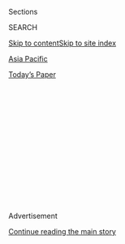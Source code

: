<div id="app">

<div>

<div>

<div>

<div class="NYTAppHideMasthead css-1q2w90k e1suatyy0">

<div class="section css-ui9rw0 e1suatyy2">

<div class="css-eph4ug er09x8g0">

<div class="css-6n7j50">

</div>

<span class="css-1dv1kvn">Sections</span>

<div class="css-10488qs">

<span class="css-1dv1kvn">SEARCH</span>

</div>

[Skip to content](#site-content)[Skip to site index](#site-index)

</div>

<div id="masthead-section-label" class="css-1wr3we4 eaxe0e00">

[Asia
Pacific](https://www.nytimes.com/section/world/asia)

</div>

<div class="css-10698na e1huz5gh0">

</div>

</div>

<div id="masthead-bar-one" class="section hasLinks css-15hmgas e1csuq9d3">

<div class="css-uqyvli e1csuq9d0">

</div>

<div class="css-1uqjmks e1csuq9d1">

</div>

<div class="css-9e9ivx">

[](https://myaccount.nytimes.com/auth/login?response_type=cookie&client_id=vi)

</div>

<div class="css-1bvtpon e1csuq9d2">

[Today’s
Paper](https://www.nytimes.com/section/todayspaper)

</div>

</div>

</div>

</div>

<div data-aria-hidden="false">

<div id="site-content" data-role="main">

<div>

<div class="css-1aor85t" style="opacity:0.000000001;z-index:-1;visibility:hidden">

<div class="css-1hqnpie">

<div class="css-epjblv">

<span class="css-17xtcya">[Asia
Pacific](/section/world/asia)</span><span class="css-x15j1o">|</span><span class="css-fwqvlz">Rex
Tillerson, in Japan, Says U.S. Needs ‘Different Approach’ to North
Korea</span>

</div>

<div class="css-k008qs">

<div class="css-1iwv8en">

<span class="css-18z7m18"></span>

<div>

</div>

</div>

<span class="css-1n6z4y">https://nyti.ms/2m3dgry</span>

<div class="css-1705lsu">

<div class="css-4xjgmj">

<div class="css-4skfbu" data-role="toolbar" data-aria-label="Social Media Share buttons, Save button, and Comments Panel with current comment count" data-testid="share-tools">

  - 
  - 
  - 
  - 
    
    <div class="css-6n7j50">
    
    </div>

  - 

</div>

</div>

</div>

</div>

</div>

</div>

<div class="css-13pd83m">

</div>

<div id="top-wrapper" class="css-1sy8kpn">

<div id="top-slug" class="css-l9onyx">

Advertisement

</div>

[Continue reading the main
story](#after-top)

<div class="ad top-wrapper" style="text-align:center;height:100%;display:block;min-height:250px">

<div id="top" class="place-ad" data-position="top" data-size-key="top">

</div>

</div>

<div id="after-top">

</div>

</div>

<div id="sponsor-wrapper" class="css-1hyfx7x">

<div id="sponsor-slug" class="css-19vbshk">

Supported by

</div>

[Continue reading the main
story](#after-sponsor)

<div id="sponsor" class="ad sponsor-wrapper" style="text-align:center;height:100%;display:block">

</div>

<div id="after-sponsor">

</div>

</div>

<div class="css-1vkm6nb ehdk2mb0">

# Rex Tillerson, in Japan, Says U.S. Needs ‘Different Approach’ to North Korea

</div>

![<span class="css-16f3y1r e13ogyst0">Speaking at a news conference in
Tokyo, Rex W. Tillerson, the secretary of state, said on Thursday that
the escalating threat from North Korea’s nuclear program showed a clear
need for a "different
approach."</span><span class="css-cch8ym"><span class="css-1dv1kvn">Credit</span><span class="css-cnj6d5 e1z0qqy90" itemprop="copyrightHolder"><span class="css-1ly73wi e1tej78p0">Credit...</span><span>Pool
photo by Eugene
Hoshiko</span></span></span>](https://static01.nyt.com/images/2017/03/17/world/17tillerson-4/17tillerson-4-videoSixteenByNineJumbo1600.jpg)

<div class="css-xt80pu e12qa4dv0">

<div class="css-18e8msd">

<div class="css-vp77d3 epjyd6m0">

<div class="css-1baulvz">

By [<span class="css-1baulvz last-byline" itemprop="name">Motoko
Rich</span>](http://www.nytimes.com/by/motoko-rich)

</div>

</div>

  - March 16,
    2017

  - 
    
    <div class="css-4xjgmj">
    
    <div class="css-d8bdto" data-role="toolbar" data-aria-label="Social Media Share buttons, Save button, and Comments Panel with current comment count" data-testid="share-tools">
    
      - 
      - 
      - 
      - 
        
        <div class="css-6n7j50">
        
        </div>
    
      - 
    
    </div>
    
    </div>

</div>

</div>

<div class="section meteredContent css-1r7ky0e" name="articleBody" itemprop="articleBody">

<div class="css-1fanzo5 StoryBodyCompanionColumn">

<div class="css-53u6y8">

TOKYO — At a time of multiplying tensions in Asia, Rex W. Tillerson, the
American secretary of state, began his first major foreign trip in Japan
and said on Thursday that the United States needed a “different
approach” to North Korea’s escalating nuclear threat, though he
declined to give specifics.

Speaking to reporters in Tokyo after talks with Japan’s foreign
minister, Fumio Kishida, Mr. Tillerson said, “The diplomatic and other
efforts of the past 20 years to bring North Korea to a point of
denuclearization have failed,” noting that during those 20 years, the
United States had provided $1.35 billion in assistance to North Korea to
encourage it to abandon its nuclear program.

“Part of the purpose of my visit to the region is to exchange views on a
new approach,” Mr. Tillerson added, saying he would highlight the issue
in Seoul, the South Korean capital, and Beijing, the next stops on his
trip.

On the eve of President Trump’s sending a federal budget to Congress
that proposes [a 29 percent
cut](https://www.nytimes.com/interactive/2017/03/15/us/politics/trump-budget-proposal.html)
in the State Department’s budget, Mr. Tillerson, who took questions only
from reporters who had been preselected by one of his press advisers,
said he would take on the challenge of the cutbacks “willingly.”

</div>

</div>

<div class="css-1fanzo5 StoryBodyCompanionColumn">

<div class="css-53u6y8">

“The level of spending that the State Department has been undertaking,
particularly in the past year, is simply not sustainable,” Mr. Tillerson
said, explaining that current spending reflected the “level of conflicts
that the U.S. has been engaged in around the world as well as disaster
assistance.”

He said the department would undergo a review of programs and would “be
much more effective, much more efficient, and be able to do a lot with
fewer dollars.”

The most pressing issue for the United States and its allies in Asia is
the advancing threat from North Korea, which has launched ballistic
missiles twice in three weeks and has said that it is close to testing a
missile that could reach the United States.

In prepared remarks, Mr. Tillerson said he hoped to deepen cooperation
among the United States, Japan and South Korea “in the face of North
Korea’s dangerous and unlawful nuclear and ballistic missile programs.”

</div>

</div>

![<span class="css-16f3y1r e13ogyst0">Kim Han-sol, the nephew of North
Korean ruler Kim Jong-un, is young, college-educated, fluent in English
and living abroad. And he has called his uncle a dictator. But chances
are slim he could ever lead his homeland. Here's
why.</span><span class="css-cch8ym"><span class="css-1dv1kvn">Credit</span><span class="css-cnj6d5 e1z0qqy90" itemprop="copyrightHolder"><span class="css-1ly73wi e1tej78p0">Credit...</span><span>Yonhap/Agence
France-Presse — Getty
Images</span></span></span>](https://static01.nyt.com/images/2017/03/09/world/asia/09maylaysia-video/09maylaysia-video-videoSixteenByNine3000.jpg)

<div class="css-1fanzo5 StoryBodyCompanionColumn">

<div class="css-53u6y8">

Policy makers and American reporters were eager to hear Mr. Tillerson
speak, given that in his more than 50 days in office he had [not
expanded on the Trump administration’s foreign
policy](https://www.nytimes.com/2017/03/11/us/politics/rex-tillerson-trump-white-house.html?_r=0).
Critics have questioned how much influence he has with the president, as
he has been absent from meetings with world leaders at the White House.

</div>

</div>

<div class="css-1fanzo5 StoryBodyCompanionColumn">

<div class="css-53u6y8">

The secretary’s trip, which will also include stops in Seoul and
Beijing, comes as the region is grappling not only with the North Korean
threat, but also with increased tensions between China and South Korea,
where the United States is [deploying a missile defense
system](https://www.nytimes.com/2017/03/06/world/asia/north-korea-thaad-missile-defense-us-china.html)
that China vigorously opposes.

China is also pushing its territorial claims in the South China Sea and
East China Sea, rattling other countries across the region. South Korea
is without a president after the [removal of Park
Geun-hye](https://www.nytimes.com/2017/03/09/world/asia/park-geun-hye-impeached-south-korea.html)
last week, and Japan and South Korea have yet to repair a diplomatic
rift after Tokyo [recalled its envoy to
Seoul](https://www.nytimes.com/2017/01/06/world/asia/japan-south-korea-ambassador-comfort-woman-statue.html)
more than two months ago to protest a statue commemorating Korean women
who were forced into sexual slavery for Japanese soldiers in [World War
II](http://topics.nytimes.com/top/reference/timestopics/subjects/w/world_war_ii_/index.html?inline=nyt-classifier).

“It’s pretty clear that there’s a perfect storm brewing for mischief in
East Asia right now,” said [Richard
Samuels](http://web.mit.edu/polisci/people/faculty/richard-samuels.html),
a Japan specialist and the director of the Center for International
Studies at the Massachusetts Institute of Technology.

Analysts were hoping to use Mr. Tillerson’s remarks as guidance on the
options that the United States might consider in responding to the
nuclear threat from North Korea. American officials are reviewing
options that could include a pre-emptive military strike and renewed
talks with North Korea.

But when asked for details of a new approach, he did not answer.

In his prepared remarks, Mr. Tillerson took a markedly different tone
than the secretary of defense, Jim Mattis, who said on a visit to Seoul
in February that the use of [nuclear
weapons](http://topics.nytimes.com/top/news/science/topics/atomic_weapons/index.html?inline=nyt-classifier)
by North Korea would be met with an [“overwhelming”
response](https://www.nytimes.com/2017/02/05/us/politics/jim-mattis-south-korea-japan.html).

Mr. Tillerson said “North Korea and its people need not fear the United
States or their neighbors in the region who seek only to live in peace
with North Korea.” He added, “With this in mind the United States calls
on North Korea to abandon its nuclear and ballistic missile program and
refrain from any further provocations.”

</div>

</div>

<div class="css-1fanzo5 StoryBodyCompanionColumn">

<div class="css-53u6y8">

Experts in the region said that while the United States had so far
emphasized expanded missile defense with the deployment of the [Terminal
High Altitude Area Defense
system](http://www.lockheedmartin.com/us/products/thaad.html), or Thaad,
they wanted to hear what Mr. Tillerson had to say about diplomatic
options, as well as cooperation within the region.

“It was very important to show the deterrence capability,” said Tsuneo
Watanabe, a senior research fellow at the Sasakawa Peace Foundation in
Tokyo. “But at the same time we need to create a carrot-and-stick type
signal to North Korea.”

</div>

</div>

<div class="css-79elbk" data-testid="photoviewer-wrapper">

<div class="css-z3e15g" data-testid="photoviewer-wrapper-hidden">

</div>

<div class="css-1a48zt4 ehw59r15" data-testid="photoviewer-children">

![<span class="css-16f3y1r e13ogyst0" data-aria-hidden="true">The
American carrier Carl Vinson during an exercise in the South China Sea
this month. “It’s pretty clear that there’s a perfect storm brewing for
mischief in East Asia right now,” one analyst
said.</span><span class="css-cnj6d5 e1z0qqy90" itemprop="copyrightHolder"><span class="css-1ly73wi e1tej78p0">Credit...</span><span>Erik
De
Castro/Reuters</span></span>](https://static01.nyt.com/images/2017/03/17/world/17tillerson-2/17tillerson-2-articleInline.jpg?quality=75&auto=webp&disable=upscale)

</div>

</div>

<div class="css-1fanzo5 StoryBodyCompanionColumn">

<div class="css-53u6y8">

Mr. Watanabe said that in addition to coordination among the United
States, Japan and South Korea, “we also need coordination with China.”

In Japan, government officials are eager to build a relationship with
Mr. Tillerson, who is relatively inexperienced in matters pertaining to
Asia and who currently has a depleted staff at the State Department to
advise him on the region.

Japan has been somewhat reassured after [Mr.
Mattis](https://www.nytimes.com/2017/02/04/world/asia/jim-mattis-defense-iran-persian-gulf.html)
visited Tokyo and Prime Minister Shinzo Abe visited [President
Trump](https://www.nytimes.com/2017/02/13/world/asia/trump-japan-shinzo-abe.html)
in Washington and Mar-a-Lago in Florida, with each American official
stating that the United States would support its allies. Mr. Tillerson
again reaffirmed the United States’ commitment to the defense of Japan.

Still, given that President Trump suggested during the campaign that he
might pull back from American security commitments to allies in Asia,
both Japan and South Korea are likely to remain anxious about American
resolve.

</div>

</div>

<div class="css-1fanzo5 StoryBodyCompanionColumn">

<div class="css-53u6y8">

“There’s that sense that they are assured for the moment,” said [Bruce
Klingner](http://www.heritage.org/staff/bruce-klingner), a senior
research fellow for Northeast Asia at the Heritage Foundation in
Washington, “but Japan and South Korea are like skittish small dogs that
need constant reassurance and are constantly nervous.”

Japan has been especially wary after North Korea [launched four missiles
simultaneously](https://www.nytimes.com/2017/03/06/world/asia/north-korea-missiles-japan.html)
earlier this month that landed within 125 miles of the western coast of
Akita Prefecture. North Korea said at the time that the tests were
designed “to strike the bases of the U.S. imperialist aggressor forces
in Japan in contingency.”

The Japanese government is currently discussing upgrades to its missile
defense, including acquiring its own Thaad system. And some lawmakers
have suggested that Japan needs to consider obtaining the ability to
make pre-emptive strikes against missile launches. Mr. Kishida said that
“Japan will assume larger roles and responsibilities,” but when asked by
Adriana Diaz, Asia correspondent for CBS News, about pre-emptive
capabilities, he said he did not understand the question and declined to
allow her to clarify.

Mr. Tillerson continued the cloistered style of his previous brief
foreign trips, to
[Bonn](https://www.nytimes.com/2017/02/15/world/europe/germany-rex-tillerson.html),
Germany, and [Mexico
City](https://www.nytimes.com/2017/02/22/world/americas/rex-tillerson-mexico-border-relations.html).
He did not visit the American Embassy to meet State Department staff,
choosing instead to rest and take briefings at his hotel in the morning
before his meeting with Mr. Kishida.

While Mr. Tillerson is the highest-ranking member of the Trump
administration to visit Japan, the Japanese news media on Thursday
initially seemed more interested in the [interest rate
increase](https://www.nytimes.com/2017/03/15/business/economy/fed-interest-rates-yellen.html?hp&action=click&pgtype=Homepage&clickSource=story-heading&module=first-column-region&region=top-news&WT.nav=top-news)
by the United States Federal Reserve and the [Dutch
election](https://www.nytimes.com/2017/03/15/world/europe/geert-wilders-netherlands-far-right-vote.html?hp&action=click&pgtype=Homepage&clickSource=story-heading&module=second-column-region&region=top-news&WT.nav=top-news)
results.

</div>

</div>

</div>

<div>

</div>

<div>

</div>

<div>

</div>

<div>

<div id="bottom-wrapper" class="css-1ede5it">

<div id="bottom-slug" class="css-l9onyx">

Advertisement

</div>

[Continue reading the main
story](#after-bottom)

<div id="bottom" class="ad bottom-wrapper" style="text-align:center;height:100%;display:block;min-height:90px">

</div>

<div id="after-bottom">

</div>

</div>

</div>

</div>

</div>

## Site Index

<div>

</div>

## Site Information Navigation

  - [© <span>2020</span> <span>The New York Times
    Company</span>](https://help.nytimes.com/hc/en-us/articles/115014792127-Copyright-notice)

<!-- end list -->

  - [NYTCo](https://www.nytco.com/)
  - [Contact
    Us](https://help.nytimes.com/hc/en-us/articles/115015385887-Contact-Us)
  - [Work with us](https://www.nytco.com/careers/)
  - [Advertise](https://nytmediakit.com/)
  - [T Brand Studio](http://www.tbrandstudio.com/)
  - [Your Ad
    Choices](https://www.nytimes.com/privacy/cookie-policy#how-do-i-manage-trackers)
  - [Privacy](https://www.nytimes.com/privacy)
  - [Terms of
    Service](https://help.nytimes.com/hc/en-us/articles/115014893428-Terms-of-service)
  - [Terms of
    Sale](https://help.nytimes.com/hc/en-us/articles/115014893968-Terms-of-sale)
  - [Site
    Map](https://spiderbites.nytimes.com)
  - [Help](https://help.nytimes.com/hc/en-us)
  - [Subscriptions](https://www.nytimes.com/subscription?campaignId=37WXW)

</div>

</div>

</div>

</div>
